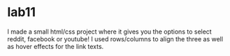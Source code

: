 # lab11
I made a small html/css project where it gives you the options to select reddit, facebook or youtube! I used rows/columns to align the three as well as hover effects for the link texts.
